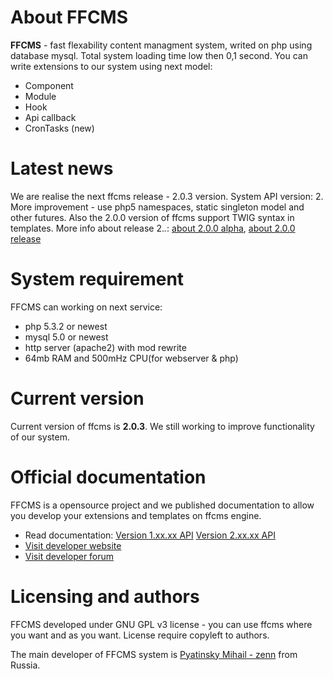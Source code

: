 # About FFCMS
**FFCMS** - fast flexability content managment system, writed on php using database mysql. Total system loading time 
low then 0,1 second. You can write extensions to our system using next model:
* Component
* Module
* Hook
* Api callback
* CronTasks (new)

# Latest news
We are realise the next ffcms release - 2.0.3 version. System API version: 2. More improvement - use php5 namespaces, static singleton model and other futures.
Also the 2.0.0 version of ffcms support TWIG syntax in templates.
More info about release 2.*.*: [about 2.0.0 alpha](http://ffcms.ru/en/news/future/prepare-ffcms-2.html), [about 2.0.0 release](http://ffcms.ru/en/news/future/ffcms-release-2.html)

# System requirement
FFCMS can working on next service:
* php 5.3.2 or newest
* mysql 5.0 or newest
* http server (apache2) with mod rewrite
* 64mb RAM and 500mHz CPU(for webserver & php)

# Current version
Current version of ffcms is **2.0.3**. We still working to improve functionality of our system.

# Official documentation
FFCMS is a opensource project and we published documentation to allow you develop your extensions and templates on ffcms 
engine. 
* Read documentation: [Version 1.xx.xx API](http://ffcms.ru/en/static/v1/doc.html) [Version 2.xx.xx API](http://ffcms.ru/en/static/v2/doc.html)
* [Visit developer website](http://ffcms.ru/en/)
* [Visit developer forum](http://ffcms.ru/en/forum/)

# Licensing and authors
FFCMS developed under GNU GPL v3 license - you can use ffcms where you want and as you want. License require copyleft to authors.

The main developer of FFCMS system is [Pyatinsky Mihail - zenn](http://vk.com/followzenn) from Russia.

